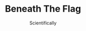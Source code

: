 ---
media: "images/rounds/war/beneath_the_flag.png"
media_type: image
title: Beneath The Flag
author: [Scientifically]
desc: Soviet Marine Royce Friedman bleeds out beneath his enemy's flag.
---
